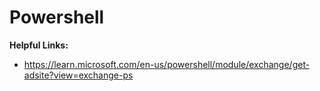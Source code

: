 # Powershell

**Helpful Links:**
- https://learn.microsoft.com/en-us/powershell/module/exchange/get-adsite?view=exchange-ps


